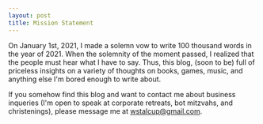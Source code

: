 ```yaml
---
layout: post
title: Mission Statement
---
```


On January 1st, 2021, I made a solemn vow to write 100 thousand words in the year of 2021. When the solemnity of the moment passed, I realized that the people must hear what I have to say. Thus, this blog, (soon to be) full of priceless insights on a variety of thoughts on books, games, music, and anything else I'm bored enough to write about.

If you somehow find this blog and want to contact me about business inqueries (I'm open to speak at corporate retreats, bot mitzvahs, and christenings), please message me at wstalcup@gmail.com. 
